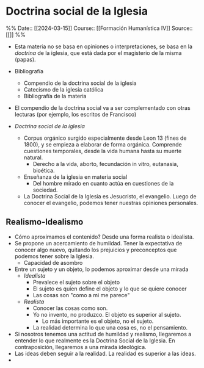 # Doctrina social de la Iglesia

%%
Date:: [[2024-03-15]]
Course:: [[Formación Humanística IV]]
Source:: [[]]
%%

- Esta materia no se basa en opiniones o interpretaciones, se basa en la *doctrina* de la iglesia, que está dada por el magisterio de la misma (papas).
- Bibliografía
	- Compendio de la doctrina social de la iglesia
	- Catecismo de la iglesia católica
	- Bibliografía de la materia
- El compendio de la doctrina social va a ser complementado con otras lecturas (por ejemplo, los escritos de Francisco)


- *Doctrina social de la iglesia*
	- Corpus orgánico surgido especialmente desde Leon 13 (fines de 1800), y se empieza a elaborar de forma orgánica. Comprende cuestiones temporales, desde la vida humana hasta su muerte natural.
		- Derecho a la vida, aborto, fecundación in vitro, eutanasia, bioética.
	- Enseñanza de la iglesia en materia social
		- Del hombre mirado en cuanto actúa en cuestiones de la sociedad.
	- La Doctrina Social de la Iglesia es Jesucristo, el evangelio. Luego de conocer el evangelio, podemos tener nuestras opiniones personales.


## Realismo-Idealismo
- Cómo aproximamos el contenido? Desde una forma realista o idealista.
- Se propone un acercamiento de humildad. Tener la expectativa de conocer algo nuevo, quitando los prejuicios y preconceptos que podemos tener sobre la Iglesia.
	- Capacidad de asombro
- Entre un sujeto y un objeto, lo podemos aproximar desde una mirada 
	- *Idealista*
		- Prevalece el sujeto sobre el objeto
		- El sujeto es quien define el objeto y lo que se quiere conocer
		- Las cosas son "como a mi me parece"
	- *Realista*
		- Conocer las cosas como son.
		- Yo no invento, no produzco. El objeto es superior al sujeto.
			- Lo más importante es el objeto, no el sujeto.
		- La realidad determina lo que una cosa es, no el pensamiento.
- Si nosotros tenemos una actitud de humildad y realismo, llegaremos a entender lo que realmente es la Doctrina Social de la Iglesia. En contraposición, llegaremos a una mirada ideológica.
- Las ideas deben seguir a la realidad. La realidad es superior a las ideas.
- 